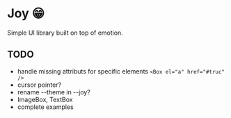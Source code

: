 # Joy 😁

Simple UI library built on top of emotion.

## TODO

- handle missing attributs for specific elements `<Box el="a" href="#truc" />`
- cursor pointer?
- rename --theme in --joy?
- ImageBox, TextBox
- complete examples